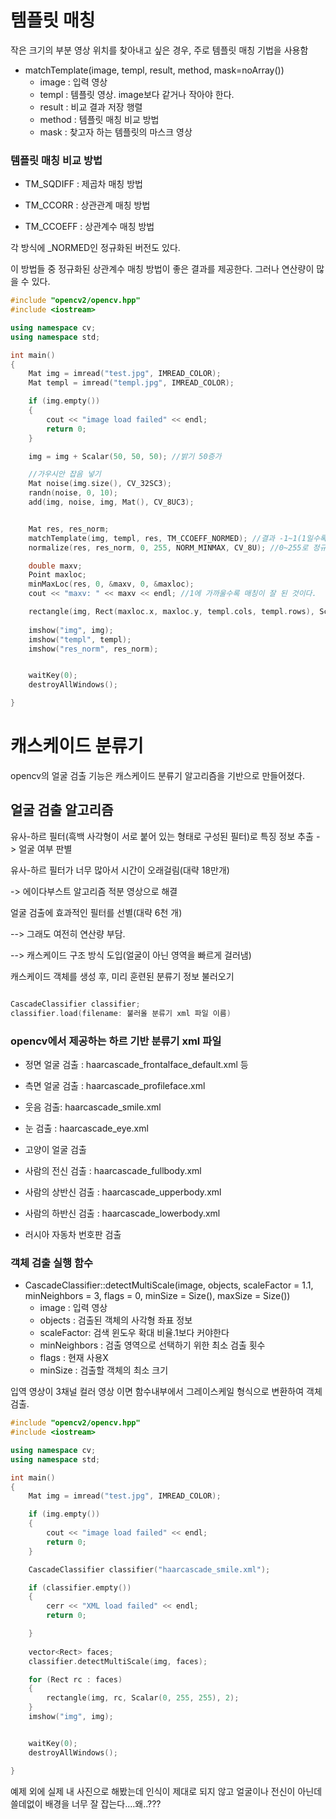 # 템플릿 매칭

작은 크기의 부분 영상 위치를 찾아내고 싶은 경우, 주로 템플릿 매칭 기법을 사용함

- matchTemplate(image, templ, result, method, mask=noArray())
    - image : 입력 영상
    - templ : 템플릿 영상. image보다 같거나 작아야 한다.
    - result : 비교 결과 저장 행렬
    - method : 템플릿 매칭 비교 방법
    - mask : 찾고자 하는 템플릿의 마스크 영상

### 템플릿 매칭 비교 방법

- TM_SQDIFF : 제곱차 매칭 방법

- TM_CCORR : 상관관계 매칭 방법

- TM_CCOEFF : 상관계수 매칭 방법

각 방식에 _NORMED인 정규화된 버전도 있다.

이 방법들 중 정규화된 상관계수 매칭 방법이 좋은 결과를 제공한다. 그러나 연산량이 많을 수 있다.

~~~cpp
#include "opencv2/opencv.hpp"
#include <iostream>

using namespace cv;
using namespace std;

int main()
{
	Mat img = imread("test.jpg", IMREAD_COLOR);
	Mat templ = imread("templ.jpg", IMREAD_COLOR);

	if (img.empty())
	{
		cout << "image load failed" << endl;
		return 0;
	}

	img = img + Scalar(50, 50, 50); //밝기 50증가

	//가우시안 잡음 넣기
	Mat noise(img.size(), CV_32SC3);
	randn(noise, 0, 10);
	add(img, noise, img, Mat(), CV_8UC3);


	Mat res, res_norm;
	matchTemplate(img, templ, res, TM_CCOEFF_NORMED); //결과 -1~1(1일수록 가까움)
	normalize(res, res_norm, 0, 255, NORM_MINMAX, CV_8U); //0~255로 정규화

	double maxv;
	Point maxloc;
	minMaxLoc(res, 0, &maxv, 0, &maxloc);
	cout << "maxv: " << maxv << endl; //1에 가까울수록 매칭이 잘 된 것이다.

	rectangle(img, Rect(maxloc.x, maxloc.y, templ.cols, templ.rows), Scalar(0, 0, 255), 2); //네모 그리기
	
	imshow("img", img);
	imshow("templ", templ);
	imshow("res_norm", res_norm);


	waitKey(0);
	destroyAllWindows();

}

~~~

# 캐스케이드 분류기

opencv의 얼굴 검출 기능은 캐스케이드 분류기 알고리즘을 기반으로 만들어졌다. 

## 얼굴 검출 알고리즘

유사-하르 필터(흑백 사각형이 서로 붙어 있는 형태로 구성된 필터)로 특징 정보 추출 -> 얼굴 여부 판별

유사-하르 필터가 너무 많아서 시간이 오래걸림(대략 18만개)

-> 에이다부스트 알고리즘 적분 영상으로 해결

얼굴 검출에 효과적인 필터를 선별(대략 6천 개)

--> 그래도 여전히 연산량 부담.

--> 캐스케이드 구조 방식 도입(얼굴이 아닌 영역을 빠르게 걸러냄)


캐스케이드 객체를 생성 후, 미리 훈련된 분류기 정보 불러오기
~~~cpp

CascadeClassifier classifier;
classifier.load(filename: 불러올 분류기 xml 파일 이름)
~~~
### opencv에서 제공하는 하르 기반 분류기 xml 파일
- 정면 얼굴 검출 : haarcascade_frontalface_default.xml 등

- 측면 얼굴 검출 : haarcascade_profileface.xml

- 웃음 검출: haarcascade_smile.xml

- 눈 검출 : haarcascade_eye.xml
- 고양이 얼굴 검출 
- 사람의 전신 검출 : haarcascade_fullbody.xml
- 사람의 상반신 검출 : haarcascade_upperbody.xml
- 사람의 하반신 검출 : haarcascade_lowerbody.xml
- 러시아 자동차 번호판 검출


### 객체 검출 실행 함수

- CascadeClassifier::detectMultiScale(image, objects, scaleFactor = 1.1, minNeighbors = 3, flags = 0, minSize = Size(), maxSize = Size())
    - image : 입력 영상
    - objects : 검출된 객체의 사각형 좌표 정보
    - scaleFactor: 검색 윈도우 확대 비율.1보다 커야한다
    - minNeighbors : 검출 영역으로 선택하기 위한 최소 검출 횟수
    - flags : 현재 사용X
    - minSize : 검출할 객체의 최소 크기

입역 영상이 3채널 컬러 영상 이면 함수내부에서 그레이스케일 형식으로 변환하여 객체 검출.

~~~cpp
#include "opencv2/opencv.hpp"
#include <iostream>

using namespace cv;
using namespace std;

int main()
{
	Mat img = imread("test.jpg", IMREAD_COLOR);

	if (img.empty())
	{
		cout << "image load failed" << endl;
		return 0;
	}

	CascadeClassifier classifier("haarcascade_smile.xml");

	if (classifier.empty())
	{
		cerr << "XML load failed" << endl;
		return 0;

	}
	
	vector<Rect> faces;
	classifier.detectMultiScale(img, faces);

	for (Rect rc : faces)
	{
		rectangle(img, rc, Scalar(0, 255, 255), 2);
	}
	imshow("img", img);


	waitKey(0);
	destroyAllWindows();

}

~~~
예제 외에 실제 내 사진으로 해봤는데 인식이 제대로 되지 않고 얼굴이나 전신이 아닌데 쓸데없이 배경을 너무 잘 잡는다....왜..???

